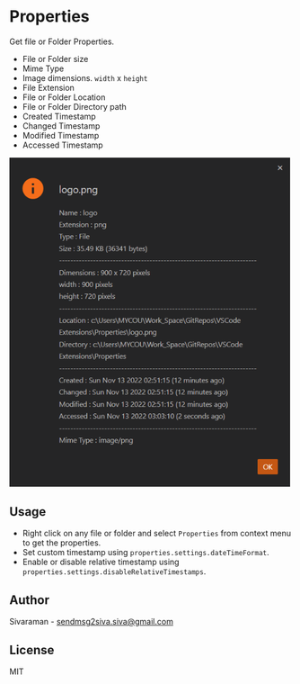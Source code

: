 # Properties

Get file or Folder Properties.

- File or Folder size
- Mime Type
- Image dimensions. `width` x `height`
- File Extension
- File or Folder Location
- File or Folder Directory path
- Created Timestamp
- Changed Timestamp
- Modified Timestamp
- Accessed Timestamp

<img src="./Screenshot.png" alt="Screenshot" width="500">

## Usage

- Right click on any file or folder and select `Properties` from context menu to get the properties.
- Set custom timestamp using `properties.settings.dateTimeFormat`.
- Enable or disable relative timestamp using `properties.settings.disableRelativeTimestamps`.

## Author

Sivaraman - [sendmsg2siva.siva@gmail.com](sendmsg2siva.siva@gmail.com)

## License

MIT
